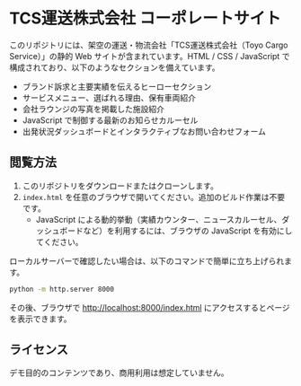 # TCS運送株式会社 コーポレートサイト

このリポジトリには、架空の運送・物流会社「TCS運送株式会社（Toyo Cargo Service）」の静的 Web サイトが含まれています。HTML / CSS / JavaScript で構成されており、以下のようなセクションを備えています。

- ブランド訴求と主要実績を伝えるヒーローセクション
- サービスメニュー、選ばれる理由、保有車両紹介
- 会社ラウンジの写真を掲載した施設紹介
- JavaScript で制御する最新のお知らせカルーセル
- 出発状況ダッシュボードとインタラクティブなお問い合わせフォーム

## 閲覧方法

1. このリポジトリをダウンロードまたはクローンします。
2. `index.html` を任意のブラウザで開いてください。追加のビルド作業は不要です。
   - JavaScript による動的挙動（実績カウンター、ニュースカルーセル、ダッシュボードなど）を利用するには、ブラウザの JavaScript を有効にしてください。

ローカルサーバーで確認したい場合は、以下のコマンドで簡単に立ち上げられます。

```bash
python -m http.server 8000
```

その後、ブラウザで <http://localhost:8000/index.html> にアクセスするとページを表示できます。

## ライセンス

デモ目的のコンテンツであり、商用利用は想定していません。
